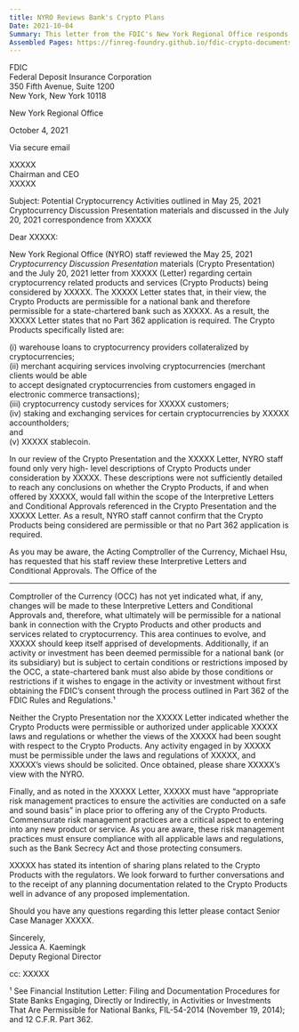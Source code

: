 ```yaml
---
title: NYRO Reviews Bank's Crypto Plans
Date: 2021-10-04
Summary: This letter from the FDIC's New York Regional Office responds to a bank's presentation and correspondence regarding potential cryptocurrency activities. The FDIC states that the descriptions of the bank's proposed crypto products—including warehouse loans collateralized by cryptocurrencies, merchant acquiring services, custody services, staking and exchanging services, and a stablecoin—were not sufficiently detailed to determine if they fall within the scope of referenced OCC Interpretive Letters and Conditional Approvals. The FDIC notes that the Acting Comptroller of the Currency is reviewing these interpretive letters, and reminds the bank that any activities must be permissible under state laws and regulations, with appropriate risk management practices in place before offering such products. The FDIC requests that the bank share state regulatory views and planning documentation well in advance of implementation. (AI-generated)
Assembled Pages: https://finreg-foundry.github.io/fdic-crypto-documents//assets/assembled_pages/pause_letter_2021-10-04.pdf
---
```

FDIC  
Federal Deposit Insurance Corporation  
350 Fifth Avenue, Suite 1200  
New York, New York 10118  

New York Regional Office  

October 4, 2021  

Via secure email  

XXXXX  
Chairman and CEO  
XXXXX  

Subject: Potential Cryptocurrency Activities outlined in May 25, 2021 Cryptocurrency  Discussion Presentation materials and discussed in the July 20, 2021  correspondence from XXXXX  

Dear XXXXX:  

New York Regional Office (NYRO) staff reviewed the May 25, 2021 *Cryptocurrency  Discussion Presentation* materials (Crypto Presentation) and the July 20, 2021 letter from XXXXX  (Letter) regarding certain cryptocurrency related  products and services (Crypto Products) being considered by XXXXX. The XXXXX  Letter states that, in their view, the Crypto Products are permissible for a national bank and therefore  permissible for a state-chartered bank such as XXXXX. As a result, the XXXXX Letter states that no Part 362  application is required. The Crypto Products specifically listed are:  

(i) warehouse loans to cryptocurrency providers collateralized by cryptocurrencies;  
(ii) merchant acquiring services involving cryptocurrencies (merchant clients would be able  
to accept designated cryptocurrencies from customers engaged in electronic commerce  transactions);  
(iii) cryptocurrency custody services for XXXXX customers;  
(iv) staking and exchanging services for certain cryptocurrencies by XXXXX accountholders;  
and  
(v) XXXXX stablecoin.  

In our review of the Crypto Presentation and the XXXXX Letter, NYRO staff found only very high- level descriptions of Crypto Products under consideration by XXXXX. These descriptions were not  sufficiently detailed to reach any conclusions on whether the Crypto Products, if and when offered by  XXXXX, would fall within the scope of the Interpretive Letters and Conditional Approvals referenced in  the Crypto Presentation and the XXXXX Letter. As a result, NYRO staff cannot confirm that the Crypto  Products being considered are permissible or that no Part 362 application is required.  

As you may be aware, the Acting Comptroller of the Currency, Michael Hsu, has requested  that his staff review these Interpretive Letters and Conditional Approvals. The Office of the

---

Comptroller of the Currency (OCC) has not yet indicated what, if any, changes will be made to these Interpretive Letters and Conditional Approvals and, therefore, what ultimately will be permissible for a national bank in connection with the Crypto Products and other products and services related to cryptocurrency. This area continues to evolve, and XXXXX should keep itself apprised of developments. Additionally, if an activity or investment has been deemed permissible for a national bank (or its subsidiary) but is subject to certain conditions or restrictions imposed by the OCC, a state-chartered bank must also abide by those conditions or restrictions if it wishes to engage in the activity or investment without first obtaining the FDIC’s consent through the process outlined in Part 362 of the FDIC Rules and Regulations.¹

Neither the Crypto Presentation nor the XXXXX Letter indicated whether the Crypto Products were permissible or authorized under applicable XXXXX laws and regulations or whether the views of the XXXXX had been sought with respect to the Crypto Products. Any activity engaged in by XXXXX must be permissible under the laws and regulations of XXXXX, and XXXXX’s views should be solicited. Once obtained, please share XXXXX’s view with the NYRO.

Finally, and as noted in the XXXXX Letter, XXXXX must have “appropriate risk management practices to ensure the activities are conducted on a safe and sound basis” in place prior to offering any of the Crypto Products. Commensurate risk management practices are a critical aspect to entering into any new product or service. As you are aware, these risk management practices must ensure compliance with all applicable laws and regulations, such as the Bank Secrecy Act and those protecting consumers.

XXXXX has stated its intention of sharing plans related to the Crypto Products with the regulators. We look forward to further conversations and to the receipt of any planning documentation related to the Crypto Products well in advance of any proposed implementation.

Should you have any questions regarding this letter please contact Senior Case Manager XXXXX.

Sincerely,  
Jessica A. Kaemingk  
Deputy Regional Director

cc: XXXXX

¹ See Financial Institution Letter: Filing and Documentation Procedures for State Banks Engaging, Directly or Indirectly, in Activities or Investments That Are Permissible for National Banks, FIL-54-2014 (November 19, 2014); and 12 C.F.R. Part 362.